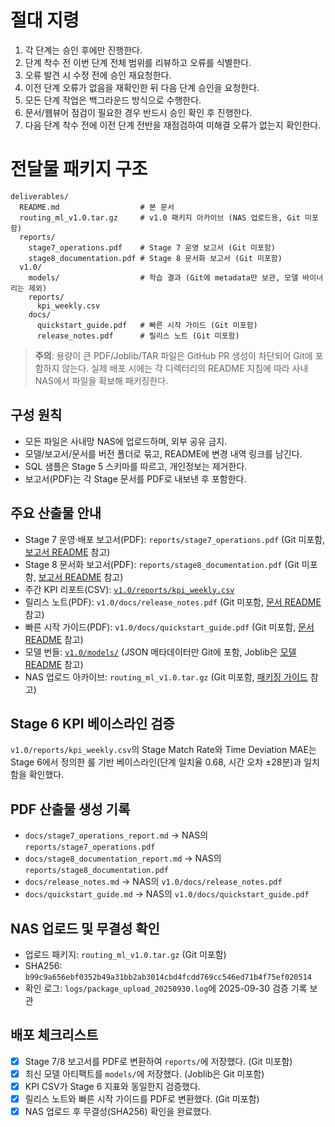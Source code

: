 # 절대 지령
1. 각 단계는 승인 후에만 진행한다.
2. 단계 착수 전 이번 단계 전체 범위를 리뷰하고 오류를 식별한다.
3. 오류 발견 시 수정 전에 승인 재요청한다.
4. 이전 단계 오류가 없음을 재확인한 뒤 다음 단계 승인을 요청한다.
5. 모든 단계 작업은 백그라운드 방식으로 수행한다.
6. 문서/웹뷰어 점검이 필요한 경우 반드시 승인 확인 후 진행한다.
7. 다음 단계 착수 전에 이전 단계 전반을 재점검하여 미해결 오류가 없는지 확인한다.

# 전달물 패키지 구조

```
deliverables/
  README.md                  # 본 문서
  routing_ml_v1.0.tar.gz     # v1.0 패키지 아카이브 (NAS 업로드용, Git 미포함)
  reports/
    stage7_operations.pdf    # Stage 7 운영 보고서 (Git 미포함)
    stage8_documentation.pdf # Stage 8 문서화 보고서 (Git 미포함)
  v1.0/
    models/                  # 학습 결과 (Git에 metadata만 보관, 모델 바이너리는 제외)
    reports/
      kpi_weekly.csv
    docs/
      quickstart_guide.pdf   # 빠른 시작 가이드 (Git 미포함)
      release_notes.pdf      # 릴리스 노트 (Git 미포함)
```

> **주의**: 용량이 큰 PDF/Joblib/TAR 파일은 GitHub PR 생성이 차단되어 Git에 포함하지 않는다. 실제 배포 시에는 각 디렉터리의 README 지침에 따라 사내 NAS에서 파일을 확보해 패키징한다.

## 구성 원칙
- 모든 파일은 사내망 NAS에 업로드하며, 외부 공유 금지.
- 모델/보고서/문서를 버전 폴더로 묶고, README에 변경 내역 링크를 남긴다.
- SQL 샘플은 Stage 5 스키마를 따르고, 개인정보는 제거한다.
- 보고서(PDF)는 각 Stage 문서를 PDF로 내보낸 후 포함한다.

## 주요 산출물 안내
- Stage 7 운영·배포 보고서(PDF): `reports/stage7_operations.pdf` (Git 미포함, [보고서 README](reports/README.md) 참고)
- Stage 8 문서화 보고서(PDF): `reports/stage8_documentation.pdf` (Git 미포함, [보고서 README](reports/README.md) 참고)
- 주간 KPI 리포트(CSV): [`v1.0/reports/kpi_weekly.csv`](v1.0/reports/kpi_weekly.csv)
- 릴리스 노트(PDF): `v1.0/docs/release_notes.pdf` (Git 미포함, [문서 README](v1.0/docs/README.md) 참고)
- 빠른 시작 가이드(PDF): `v1.0/docs/quickstart_guide.pdf` (Git 미포함, [문서 README](v1.0/docs/README.md) 참고)
- 모델 번들: [`v1.0/models/`](v1.0/models) (JSON 메타데이터만 Git에 포함, Joblib은 [모델 README](v1.0/models/README.md) 참고)
- NAS 업로드 아카이브: `routing_ml_v1.0.tar.gz` (Git 미포함, [패키징 가이드](v1.0/README.md) 참고)

## Stage 6 KPI 베이스라인 검증
`v1.0/reports/kpi_weekly.csv`의 Stage Match Rate와 Time Deviation MAE는 Stage 6에서 정의한 룰 기반 베이스라인(단계 일치율 0.68,
시간 오차 ±28분)과 일치함을 확인했다.

## PDF 산출물 생성 기록
- `docs/stage7_operations_report.md` → NAS의 `reports/stage7_operations.pdf`
- `docs/stage8_documentation_report.md` → NAS의 `reports/stage8_documentation.pdf`
- `docs/release_notes.md` → NAS의 `v1.0/docs/release_notes.pdf`
- `docs/quickstart_guide.md` → NAS의 `v1.0/docs/quickstart_guide.pdf`

## NAS 업로드 및 무결성 확인
- 업로드 패키지: `routing_ml_v1.0.tar.gz` (Git 미포함)
- SHA256: `b99c9a656ebf0352b49a31bb2ab3014cbd4fcdd769cc546ed71b4f75ef020514`
- 확인 로그: `logs/package_upload_20250930.log`에 2025-09-30 검증 기록 보관

## 배포 체크리스트
- [x] Stage 7/8 보고서를 PDF로 변환하여 `reports/`에 저장했다. (Git 미포함)
- [x] 최신 모델 아티팩트를 `models/`에 저장했다. (Joblib은 Git 미포함)
- [x] KPI CSV가 Stage 6 지표와 동일한지 검증했다.
- [x] 릴리스 노트와 빠른 시작 가이드를 PDF로 변환했다. (Git 미포함)
- [x] NAS 업로드 후 무결성(SHA256) 확인을 완료했다.

